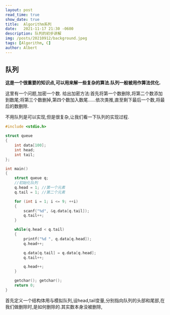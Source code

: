 ```yaml
---
layout: post
read_time: true
show_date: true
title:  Algorithm系列
date:   2021-11-17 21:30 -0600
description: 队列的初步讲解
img: /posts/20210912/background.jpeg
tags: [Algorithm, C]
author: Albert
---
```


## 队列
**这是一个很重要的知识点,可以用来解一些复杂的算法.队列一般被用作算法优化.**

这里有一个问题,加密一个数.
给出加密方法:首先将第一个数删除,将第二个数添加到数尾;将第三个数删掉,第四个数加入数尾......依次类推,直至剩下最后一个数,将最后的数删除.

不用队列是可以实现,但是很复杂,让我们看一下队列的实现过程.

```c
#include <stdio.h>

struct queue
{
	int data[100];
	int head;
	int tail;
};

int main()
{
	struct queue q;
	//初始化队列
	q.head = 1; //第一个元素
	q.tail = 1; //第二个元素

	for (int i = 1; i <= 9; ++i)
	{
		scanf("%d", &q.data[q.tail]);
		q.tail++;
	}

	while(q.head < q.tail)
	{
		printf("%d ", q.data[q.head]);
		q.head++;

		q.data[q.tail] = q.data[q.head];
		q.tail++;

		q.head++;
	}

	getchar(); getchar();
	return 0;
}
```

首先定义一个结构体用与模拟队列,设head,tail变量,分别指向队列的头部和尾部,在我们做删除时,是如何删除的.其实数本身没被删除,